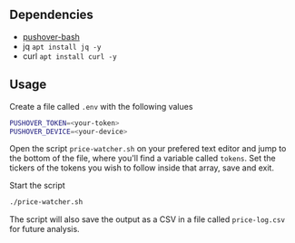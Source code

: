 ## Dependencies
 - [pushover-bash](https://github.com/akusei/pushover-bash)
 - jq `apt install jq -y`
 - curl `apt install curl -y`

## Usage
Create a file called `.env` with the following values

```bash
PUSHOVER_TOKEN=<your-token>
PUSHOVER_DEVICE=<your-device>
```

Open the script `price-watcher.sh` on your prefered text editor and jump to the bottom of the file, where you'll find a variable called `tokens`.  Set the tickers of the tokens you wish to follow inside that array, save and exit.  

Start the script
```bash
./price-watcher.sh
```

The script will also save the output as a CSV in a file called `price-log.csv` for future analysis.  

